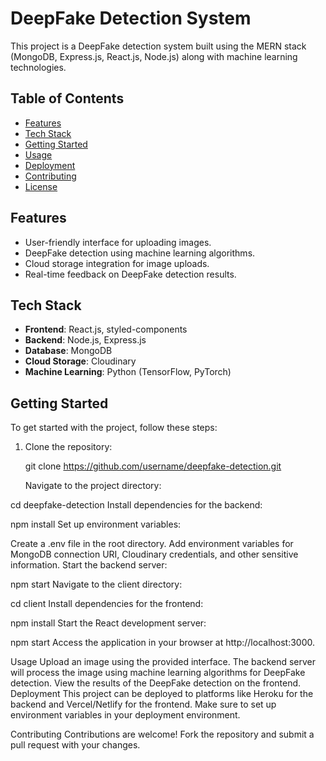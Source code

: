 # DeepFake Detection System

This project is a DeepFake detection system built using the MERN stack (MongoDB, Express.js, React.js, Node.js) along with machine learning technologies.

## Table of Contents

- [Features](#features)
- [Tech Stack](#tech-stack)
- [Getting Started](#getting-started)
- [Usage](#usage)
- [Deployment](#deployment)
- [Contributing](#contributing)
- [License](#license)

## Features

- User-friendly interface for uploading images.
- DeepFake detection using machine learning algorithms.
- Cloud storage integration for image uploads.
- Real-time feedback on DeepFake detection results.

## Tech Stack

- **Frontend**: React.js, styled-components
- **Backend**: Node.js, Express.js
- **Database**: MongoDB
- **Cloud Storage**: Cloudinary
- **Machine Learning**: Python (TensorFlow, PyTorch)

## Getting Started

To get started with the project, follow these steps:

1. Clone the repository:
  
   git clone https://github.com/username/deepfake-detection.git

   Navigate to the project directory:



cd deepfake-detection
Install dependencies for the backend:



npm install
Set up environment variables:

Create a .env file in the root directory.
Add environment variables for MongoDB connection URI, Cloudinary credentials, and other sensitive information.
Start the backend server:


npm start
Navigate to the client directory:


cd client
Install dependencies for the frontend:


npm install
Start the React development server:


npm start
Access the application in your browser at http://localhost:3000.

Usage
Upload an image using the provided interface.
The backend server will process the image using machine learning algorithms for DeepFake detection.
View the results of the DeepFake detection on the frontend.
Deployment
This project can be deployed to platforms like Heroku for the backend and Vercel/Netlify for the frontend. Make sure to set up environment variables in your deployment environment.

Contributing
Contributions are welcome! Fork the repository and submit a pull request with your changes.










   
